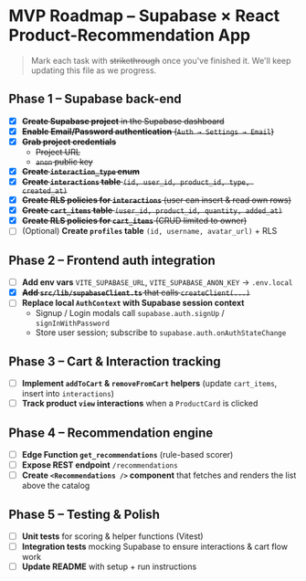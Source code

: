 # MVP Roadmap – Supabase × React Product-Recommendation App

> Mark each task with ~~strikethrough~~ once you've finished it. We'll keep updating this file as we progress.

## Phase 1 – Supabase back-end

- [x] ~~**Create Supabase project** in the Supabase dashboard~~
- [x] ~~**Enable Email/Password authentication** (`Auth → Settings → Email`)~~
- [x] ~~**Grab project credentials**~~
  - ~~Project URL~~
  - ~~`anon` public key~~
- [x] ~~**Create `interaction_type` enum**~~
- [x] ~~**Create `interactions` table** `(id, user_id, product_id, type, created_at)`~~
- [x] ~~**Create RLS policies for `interactions`** (user can insert & read own rows)~~
- [x] ~~**Create `cart_items` table** `(user_id, product_id, quantity, added_at)`~~
- [x] ~~**Create RLS policies for `cart_items`** (CRUD limited to owner)~~
- [ ] (Optional) **Create `profiles` table** `(id, username, avatar_url)` + RLS

## Phase 2 – Frontend auth integration

- [ ] **Add env vars** `VITE_SUPABASE_URL`, `VITE_SUPABASE_ANON_KEY` → `.env.local`
- [x] ~~**Add `src/lib/supabaseClient.ts`** that calls `createClient(...)`~~
- [ ] **Replace local `AuthContext` with Supabase session context**
  - Signup / Login modals call `supabase.auth.signUp` / `signInWithPassword`
  - Store user session; subscribe to `supabase.auth.onAuthStateChange`

## Phase 3 – Cart & Interaction tracking

- [ ] **Implement `addToCart` & `removeFromCart` helpers** (update `cart_items`, insert into `interactions`)
- [ ] **Track product `view` interactions** when a `ProductCard` is clicked

## Phase 4 – Recommendation engine

- [ ] **Edge Function `get_recommendations`** (rule-based scorer)
- [ ] **Expose REST endpoint** `/recommendations`
- [ ] **Create `<Recommendations />` component** that fetches and renders the list above the catalog

## Phase 5 – Testing & Polish

- [ ] **Unit tests** for scoring & helper functions (Vitest)
- [ ] **Integration tests** mocking Supabase to ensure interactions & cart flow work
- [ ] **Update README** with setup + run instructions 